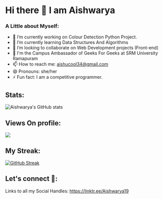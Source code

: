 # Hi there 👋 I am Aishwarya
          
 ### A Little about Myself:

- 🔭 I’m currently working on Colour Detection Python Project.
- 🌱 I’m currently learning Data Structures And Algorithms
- 👯 I’m looking to collaborate on Web Development projects (Front-end)
- 👩 I'm the Campus Ambassador of Geeks For Geeks at SRM University Ramapuram
- 📫 How to reach me: aishucool34@gmail.com
- 😄 Pronouns: she/her
- ⚡ Fun fact: I am a competitive programmer.

## Stats:
![Aishwarya's GitHub stats](https://github-readme-stats.vercel.app/api?username=aishu19-dotcom&show_icons=true&theme=radical)

## Views On profile:
![](https://komarev.com/ghpvc/?username=aishu19-dotcom&color=orange)

## My Streak:
[![GitHub Streak](http://github-readme-streak-stats.herokuapp.com?user=aishu19-dotcom)](https://git.io/streak-stats)

## Let's connect 🤝:
 Links to all my Social Handles: https://linktr.ee/Aishwarya19
